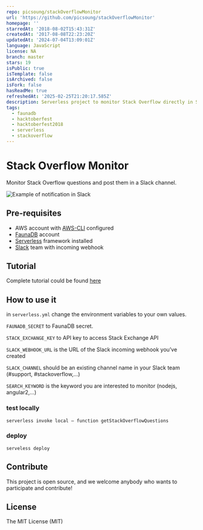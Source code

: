 ```yaml
---
repo: picsoung/stackOverflowMonitor
url: 'https://github.com/picsoung/stackOverflowMonitor'
homepage: ''
starredAt: '2018-08-02T15:43:31Z'
createdAt: '2017-08-08T22:23:20Z'
updatedAt: '2024-07-04T13:09:01Z'
language: JavaScript
license: NA
branch: master
stars: 19
isPublic: true
isTemplate: false
isArchived: false
isFork: false
hasReadMe: true
refreshedAt: '2025-02-25T21:20:17.585Z'
description: Serverless project to monitor Stack Overflow directly in Slack
tags:
  - faunadb
  - hacktoberfest
  - hacktoberfest2018
  - serverless
  - stackoverflow
---
```


# Stack Overflow Monitor

Monitor Stack Overflow questions and post them in a Slack channel.

![Example of notification in Slack](./img/example_slack.png)

## Pre-requisites
- AWS account with [AWS-CLI](https://aws.amazon.com/cli/) configured
- [FaunaDB](https://faunadb.com) account
- [Serverless](https://serverless.com) framework installed
- [Slack](https://slack.com) team with incoming webhook

## Tutorial

Complete tutorial could be found [here](https://medium.com/@picsoung/monitor-stack-overflow-activity-directly-into-slack-dc778913490f)

## How to use it
in `serverless.yml` change the environment variables to your own values.

`FAUNADB_SECRET` to FaunaDB secret.

`STACK_EXCHANGE_KEY` to API key to access Stack Exchange API

`SLACK_WEBHOOK_URL` is the URL of the Slack incoming webhook you’ve created 

`SLACK_CHANNEL` should be an existing channel name in your Slack team (#support, #stackoverflow,…)

`SEARCH_KEYWORD` is the keyword you are interested to monitor (nodejs, angular2,…)

### test locally
`serverless invoke local — function getStackOverflowQuestions`

### deploy
`serveless deploy`

## Contribute
This project is open source, and we welcome anybody who wants to participate and contribute!

## License
The MIT License (MIT)
